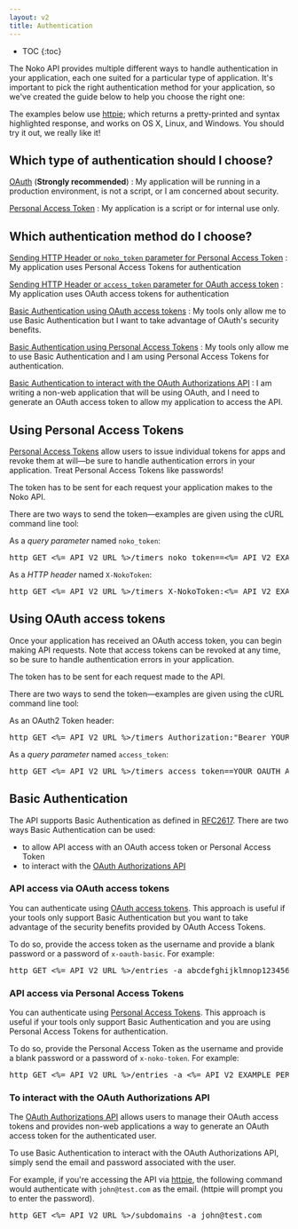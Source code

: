 ```yaml
---
layout: v2
title: Authentication
---
```


* TOC
{:toc}

The Noko API provides multiple different ways to handle authentication in your application, each one suited for a particular type of application. It's important to pick the right authentication method for your application, so we've created the guide below to help you choose the right one:

<p class="note">
The examples below use <a href="http://radek.io/2015/10/20/httpie/">httpie</a>; which returns a pretty-printed and syntax highlighted response, and works on OS X, Linux, and Windows. You should try it out, we really like it!
</p>

## Which type of authentication should I choose?

[OAuth](/v2/oauth) (**Strongly recommended**)
: My application will be running in a production environment, is not a script, or I am concerned about security.

[Personal Access Token](#using-personal-access-tokens)
: My application is a script or for internal use only.

## Which authentication method do I choose?

[Sending HTTP Header or `noko_token` parameter for Personal Access Token](#using-personal-access-tokens)
: My application uses Personal Access Tokens for authentication

[Sending HTTP Header or `access_token` parameter for OAuth access token](#using-oauth-access-tokens)
: My application uses OAuth access tokens for authentication

[Basic Authentication using OAuth access tokens](#api-access-via-oauth-access-tokens)
: My tools only allow me to use Basic Authentication but I want to take advantage of OAuth's security benefits.

[Basic Authentication using Personal Access Tokens](#api-access-via-personal-access-tokens)
: My tools only allow me to use Basic Authentication and I am using Personal Access Tokens for authentication.

[Basic Authentication to interact with the OAuth Authorizations API](#to-interact-with-the-oauth-authorizations-api)
: I am writing a non-web application that will be using OAuth, and I need to generate an OAuth access token to allow my application to access the API.

## Using Personal Access Tokens

[Personal Access Tokens](http://help.nokotime.com/article/103-connecting-to-the-freckle-api) allow users to issue individual tokens for apps and revoke them at will—be sure to handle authentication errors in your application. Treat Personal Access Tokens like passwords!

The token has to be sent for each request your application makes to the Noko API.

There are two ways to send the token—examples are given using the cURL command line tool:

As a *query parameter* named `noko_token`:

<pre class="terminal">
http GET <%= API_V2_URL %>/timers noko_token==<%= API_V2_EXAMPLE_PERSONAL_ACCESS_TOKEN %>
</pre>

As a *HTTP header* named `X-NokoToken`:

<pre class="terminal">
http GET <%= API_V2_URL %>/timers X-NokoToken:<%= API_V2_EXAMPLE_PERSONAL_ACCESS_TOKEN %>
</pre>

## Using OAuth access tokens

Once your application has received an OAuth access token, you can begin making API requests. Note that access tokens can be revoked at any time, so be sure to handle authentication errors in your application.

The token has to be sent for each request made to the API.

There are two ways to send the token—examples are given using the cURL command line tool:

As an OAuth2 Token header:

<pre class="terminal">
http GET <%= API_V2_URL %>/timers Authorization:"Bearer YOUR_OAUTH_ACCESS_TOKEN"
</pre>

As a *query parameter* named `access_token`:

<pre class="terminal">
http GET <%= API_V2_URL %>/timers access_token==YOUR_OAUTH_ACCESS_TOKEN
</pre>

## Basic Authentication

The API supports Basic Authentication as defined in [RFC2617](http://www.ietf.org/rfc/rfc2617.txt). There are two ways Basic Authentication can be used:

* to allow API access with an OAuth access token or Personal Access Token
* to interact with the [OAuth Authorizations API](/v2/oauth#oauth-authorizations-api)

### API access via OAuth access tokens

You can authenticate using [OAuth access tokens](/v2/oauth). This approach is useful if your tools only support Basic Authentication but you want to take advantage of the security benefits provided by OAuth Access Tokens.

To do so, provide the access token as the username and provide a blank password or a password of `x-oauth-basic`. For example:

<pre class='terminal'>
http GET <%= API_V2_URL %>/entries -a abcdefghijklmnop1234567890:x-oauth-basic
</pre>

### API access via Personal Access Tokens

You can authenticate using [Personal Access Tokens](http://help.nokotime.com/article/103-connecting-to-the-freckle-api). This approach is useful if your tools only support Basic Authentication and you are using Personal Access Tokens for authentication.

To do so, provide the Personal Access Token as the username and provide a blank password or a password of `x-noko-token`. For example:

<pre class='terminal'>
http GET <%= API_V2_URL %>/entries -a <%= API_V2_EXAMPLE_PERSONAL_ACCESS_TOKEN %>:x-noko-token
</pre>

### To interact with the OAuth Authorizations API

The [OAuth Authorizations API](/v2/oauth#oauth-authorizations-api) allows users to manage their OAuth access tokens and provides non-web applications a way to generate an OAuth access token for the authenticated user.

To use Basic Authentication to interact with the OAuth Authorizations API, simply send the email and password associated with the user.

For example, if you're accessing the API via [httpie](http://radek.io/2015/10/20/httpie/), the following command would authenticate with `john@test.com` as the email. (httpie will prompt you to enter the password).

<pre class='terminal'>
http GET <%= API_V2_URL %>/subdomains -a john@test.com
</pre>